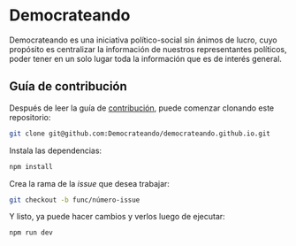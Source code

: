 # Democrateando

Democrateando es una iniciativa político-social sin ánimos de lucro, cuyo propósito es centralizar la información de nuestros representantes políticos, poder tener en un solo lugar toda la información que es de interés general.

## Guía de contribución

Después de leer la guía de [contribución](CONTRIBUTING.md), puede comenzar clonando este repositorio:

```bash
git clone git@github.com:Democrateando/democrateando.github.io.git
```

Instala las dependencias:

```bash
npm install
```

Crea la rama de la _issue_ que desea trabajar:

```bash
git checkout -b func/número-issue
```

Y listo, ya puede hacer cambios y verlos luego de ejecutar:

```bash
npm run dev
```
